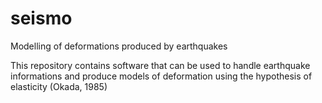 # seismo
Modelling of deformations produced by earthquakes

This repository contains software that can be used to handle earthquake informations and produce models of deformation
using the hypothesis of elasticity (Okada, 1985)
